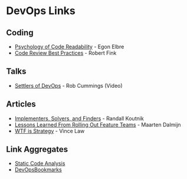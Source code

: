 # DevOps Links

## Coding
* [Psychology of Code Readability](https://medium.com/@egonelbre/psychology-of-code-readability-d23b1ff1258a) - Egon Elbre
* [Code Review Best Practices](https://medium.com/@palantir/code-review-best-practices-19e02780015f) - Robert Fink

## Talks
* [Settlers of DevOps](https://youtu.be/woSoQq3UkAc) - Rob Cummings (Video)

## Articles
* [Implementers, Solvers, and Finders](https://dev.to/rkoutnik/implementers-solvers-and-finders-3f7a) - Randall Koutnik
* [Lessons Learned From Rolling Out Feature Teams](https://hackernoon.com/lessons-learned-from-rolling-out-feature-teams-729b941027e5) - Maarten Dalmijn
* [WTF is Strategy](https://hackernoon.com/wtf-is-a-strategy-bcaa3fda9a31) - Vince Law

## Link Aggregates
* [Static Code Analysis](https://github.com/mre/awesome-static-analysis)
* [DevOpsBookmarks](http://www.devopsbookmarks.com/)
